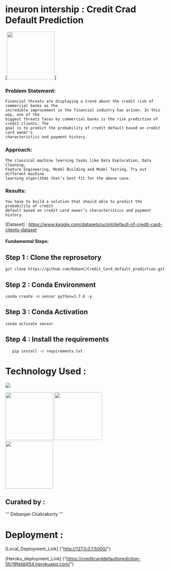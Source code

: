 # ineuron intership : Credit Crad Default Prediction
[<img target="_blank" src="https://media.licdn.com/dms/image/D560BAQF-jLf4vWUx9g/company-logo_200_200/0/1699514201876/ineuron_ai_logo?e=2147483647&v=beta&t=CNFSabNS2Dwrn6Ajq9v94rGzFkfuJp0kUm_s5cMNY-U" width=150>]

### Problem Statement:
```
Financial threats are displaying a trend about the credit risk of commercial banks as the
incredible improvement in the financial industry has arisen. In this way, one of the
biggest threats faces by commercial banks is the risk prediction of credit clients. The
goal is to predict the probability of credit default based on credit card owner's
characteristics and payment history.

```


### Approach: 
```
The classical machine learning tasks like Data Exploration, Data Cleaning,
Feature Engineering, Model Building and Model Testing. Try out different machine
learning algorithms that’s best fit for the above case.
```
### Results: 
```
You have to build a solution that should able to predict the probability of credit
default based on credit card owner’s characteristics and payment history.
```

[Dataset] : https://www.kaggle.com/datasets/uciml/default-of-credit-card-clients-dataset



#### Fundamental Steps:


## Step 1 : Clone the reprosetory
```
git clone https://github.com/DebanC/Credit_Card_default_prediction.git

```
## Step 2 : Conda Environment
```
conda create -n sensor python=3.7.6 -y

```
## Step 3 : Conda Activation
```
conda activate sensor

```
## Step 4 : Install the requirements
```
   pip install -r requirements.txt
```
# Technology Used :


![](https://forthebadge.com/images/badges/made-with-python.svg)

[<img target="_blank" src="https://upload.wikimedia.org/wikipedia/commons/thumb/e/ed/Pandas_logo.svg/450px-Pandas_logo.svg.png" width=150>](https://pandas.pydata.org)    [<img target="_blank" src="https://scikit-learn.org/stable/_static/scikit-learn-logo-small.png" width=150>](https://scikit-learn.org/stable)   
     [<img target="_blank" src="https://seaborn.pydata.org/_static/logo-wide-lightbg.svg" width=150>](https://seaborn.pydata.org)









## Curated by :
'''
Debanjan Chakraborty
'''
# Deployment :

[Local_Deployment_Link] ("http://127.0.0.1:5000/")


[Heroku_deployment_Link] ("https://creditcarddefaultprediction-5fc19febb654.herokuapp.com/")



